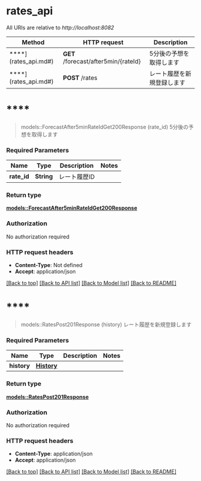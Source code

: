 # rates_api

All URIs are relative to *http://localhost:8082*

Method | HTTP request | Description
------------- | ------------- | -------------
****](rates_api.md#) | **GET** /forecast/after5min/{rateId} | 5分後の予想を取得します
****](rates_api.md#) | **POST** /rates | レート履歴を新規登録します


# ****
> models::ForecastAfter5minRateIdGet200Response (rate_id)
5分後の予想を取得します

### Required Parameters

Name | Type | Description  | Notes
------------- | ------------- | ------------- | -------------
  **rate_id** | **String**| レート履歴ID | 

### Return type

[**models::ForecastAfter5minRateIdGet200Response**](_forecast_after5min__rateId__get_200_response.md)

### Authorization

No authorization required

### HTTP request headers

 - **Content-Type**: Not defined
 - **Accept**: application/json

[[Back to top]](#) [[Back to API list]](../README.md#documentation-for-api-endpoints) [[Back to Model list]](../README.md#documentation-for-models) [[Back to README]](../README.md)

# ****
> models::RatesPost201Response (history)
レート履歴を新規登録します

### Required Parameters

Name | Type | Description  | Notes
------------- | ------------- | ------------- | -------------
  **history** | [**History**](History.md)|  | 

### Return type

[**models::RatesPost201Response**](_rates_post_201_response.md)

### Authorization

No authorization required

### HTTP request headers

 - **Content-Type**: application/json
 - **Accept**: application/json

[[Back to top]](#) [[Back to API list]](../README.md#documentation-for-api-endpoints) [[Back to Model list]](../README.md#documentation-for-models) [[Back to README]](../README.md)

